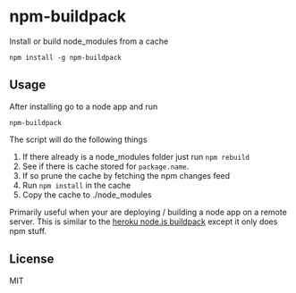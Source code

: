 # npm-buildpack

Install or build node_modules from a cache

	npm install -g npm-buildpack

## Usage

After installing go to a node app and run

	npm-buildpack

The script will do the following things

1. If there already is a node_modules folder just run `npm rebuild`
2. See if there is cache stored for `package.name`.
3. If so prune the cache by fetching the npm changes feed
3. Run `npm install` in the cache
4. Copy the cache to ./node_modules

Primarily useful when your are deploying / building a node app on a remote server.
This is similar to the [heroku node.js buildpack](https://github.com/heroku/heroku-buildpack-nodejs) except it only does npm stuff.

## License

MIT
